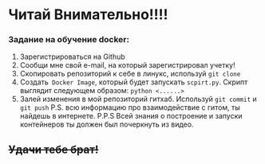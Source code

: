 # Читай Внимательно!!!!
### Задание на обучение docker:

1. Зарегистрироваться на Github
2. Сообщи мне свой e-mail, на который зарегистрировал учетку!
3. Скопировать репозиторий к себе в линукс, используй `git clone`
4. Создать` Docker Image`, который будет запускать `scpirt.py`. Скрипт выглядит следующем образом: `python <......>`
5. Залей изменения в мой репозиторий гитхаб. Используй `git commit` и `git push`
   P.S. всю информацию про взаимодействие с гитом, ты найдешь в интернете.
   P.P.S Всей знания о построение и запуски контейнеров ты должен был почеркнуть из видео.

## ~~Удачи тебе брат!~~